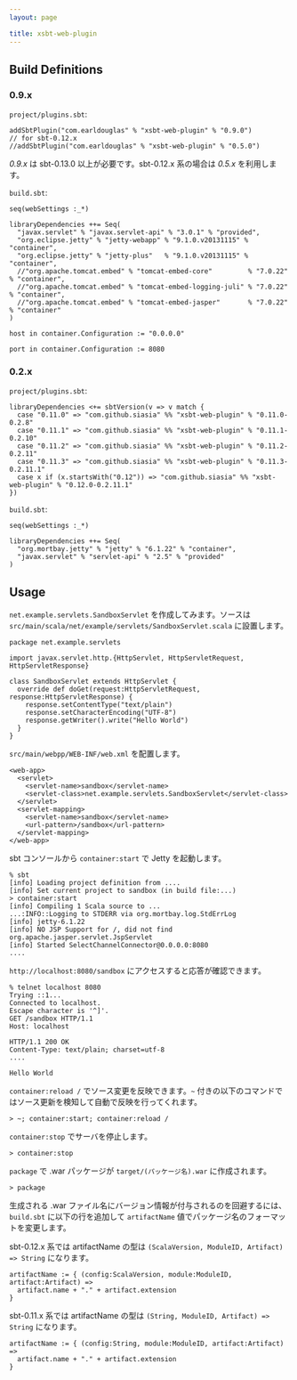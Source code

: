 ```yaml
---
layout: page

title: xsbt-web-plugin
---
```


## Build Definitions

### 0.9.x

`project/plugins.sbt`:

    addSbtPlugin("com.earldouglas" % "xsbt-web-plugin" % "0.9.0")
    // for sbt-0.12.x
    //addSbtPlugin("com.earldouglas" % "xsbt-web-plugin" % "0.5.0")

_0.9.x_ は sbt-0.13.0 以上が必要です。sbt-0.12.x 系の場合は _0.5.x_ を利用します。

`build.sbt`:

    seq(webSettings :_*)

    libraryDependencies ++= Seq(
      "javax.servlet" % "javax.servlet-api" % "3.0.1" % "provided",
      "org.eclipse.jetty" % "jetty-webapp" % "9.1.0.v20131115" % "container",
      "org.eclipse.jetty" % "jetty-plus"   % "9.1.0.v20131115" % "container",
      //"org.apache.tomcat.embed" % "tomcat-embed-core"         % "7.0.22" % "container",
      //"org.apache.tomcat.embed" % "tomcat-embed-logging-juli" % "7.0.22" % "container",
      //"org.apache.tomcat.embed" % "tomcat-embed-jasper"       % "7.0.22" % "container"
    )

    host in container.Configuration := "0.0.0.0"

    port in container.Configuration := 8080

### 0.2.x

`project/plugins.sbt`:

    libraryDependencies <+= sbtVersion(v => v match {
      case "0.11.0" => "com.github.siasia" %% "xsbt-web-plugin" % "0.11.0-0.2.8"
      case "0.11.1" => "com.github.siasia" %% "xsbt-web-plugin" % "0.11.1-0.2.10"
      case "0.11.2" => "com.github.siasia" %% "xsbt-web-plugin" % "0.11.2-0.2.11"
      case "0.11.3" => "com.github.siasia" %% "xsbt-web-plugin" % "0.11.3-0.2.11.1"
      case x if (x.startsWith("0.12")) => "com.github.siasia" %% "xsbt-web-plugin" % "0.12.0-0.2.11.1"
    })

`build.sbt`:

    seq(webSettings :_*)

    libraryDependencies ++= Seq(
      "org.mortbay.jetty" % "jetty" % "6.1.22" % "container",
      "javax.servlet" % "servlet-api" % "2.5" % "provided"
    )

## Usage

`net.example.servlets.SandboxServlet` を作成してみます。ソースは `src/main/scala/net/example/servlets/SandboxServlet.scala` に設置します。

    package net.example.servlets

    import javax.servlet.http.{HttpServlet, HttpServletRequest, HttpServletResponse}

    class SandboxServlet extends HttpServlet {
      override def doGet(request:HttpServletRequest, response:HttpServletResponse) {
        response.setContentType("text/plain")
        response.setCharacterEncoding("UTF-8")
        response.getWriter().write("Hello World")
      }
    }


`src/main/webpp/WEB-INF/web.xml` を配置します。

    <web-app>
      <servlet>
        <servlet-name>sandbox</servlet-name>
        <servlet-class>net.example.servlets.SandboxServlet</servlet-class>
      </servlet>
      <servlet-mapping>
        <servlet-name>sandbox</servlet-name>
        <url-pattern>/sandbox</url-pattern>
      </servlet-mapping>
    </web-app>


sbt コンソールから `container:start` で Jetty を起動します。

    % sbt
    [info] Loading project definition from ....
    [info] Set current project to sandbox (in build file:...)
    > container:start
    [info] Compiling 1 Scala source to ...
    ...:INFO::Logging to STDERR via org.mortbay.log.StdErrLog
    [info] jetty-6.1.22
    [info] NO JSP Support for /, did not find org.apache.jasper.servlet.JspServlet
    [info] Started SelectChannelConnector@0.0.0.0:8080
    ....


`http://localhost:8080/sandbox` にアクセスすると応答が確認できます。

    % telnet localhost 8080
    Trying ::1...
    Connected to localhost.
    Escape character is '^]'.
    GET /sandbox HTTP/1.1
    Host: localhost

    HTTP/1.1 200 OK
    Content-Type: text/plain; charset=utf-8
    ....

    Hello World


`container:reload /` でソース変更を反映できます。`~` 付きの以下のコマンドではソース更新を検知して自動で反映を行ってくれます。

    > ~; container:start; container:reload /


`container:stop` でサーバを停止します。

    > container:stop


`package` で .war パッケージが `target/(パッケージ名).war` に作成されます。

    > package


生成される .war ファイル名にバージョン情報が付与されるのを回避するには、`build.sbt` に以下の行を追加して `artifactName` 値でパッケージ名のフォーマットを変更します。

sbt-0.12.x 系では artifactName の型は `(ScalaVersion, ModuleID, Artifact) => String` になります。

    artifactName := { (config:ScalaVersion, module:ModuleID, artifact:Artifact) =>
      artifact.name + "." + artifact.extension
    }

sbt-0.11.x 系では artifactName の型は `(String, ModuleID, Artifact) => String` になります。

    artifactName := { (config:String, module:ModuleID, artifact:Artifact) =>
      artifact.name + "." + artifact.extension
    }

